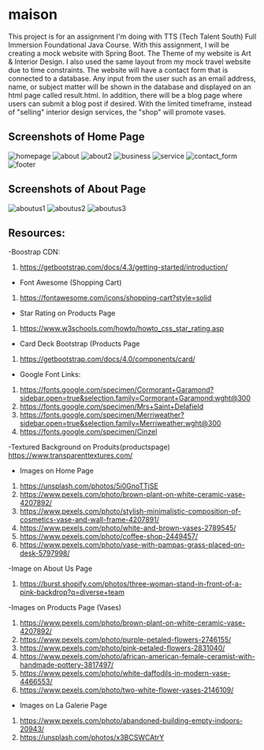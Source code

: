 # maison
This project is for an assignment I'm doing with TTS (Tech Talent South) Full Immersion Foundational Java Course. With this assignment, I will be creating a mock website with Spring Boot. The Theme of my website is Art & Interior Design. I also used the same layout from my mock travel website due to time constraints. The website will have a contact form that is connected to a database. Any input from the user such as an email address, name, or subject matter will be shown in the database and displayed on an html page called result.html. In addition, there will be a blog page where users can submit a blog post if desired. With the limited timeframe, instead of "selling" interior design services, the "shop" will promote vases.

## Screenshots of Home Page 
![homepage](https://user-images.githubusercontent.com/66345751/101418023-dd220980-38ba-11eb-94af-b29c58ffc8e4.JPG)
![about](https://user-images.githubusercontent.com/66345751/100782469-7a240480-33da-11eb-9eec-2a1567b50ae2.JPG)
![about2](https://user-images.githubusercontent.com/66345751/100782474-7bedc800-33da-11eb-9301-df507ce2bb0c.JPG)
![business](https://user-images.githubusercontent.com/66345751/100782478-7e502200-33da-11eb-96f5-64c9e8828fab.JPG)
![service](https://user-images.githubusercontent.com/66345751/100782491-80b27c00-33da-11eb-91f1-21e810f640bb.JPG)
![contact_form](https://user-images.githubusercontent.com/66345751/100782821-f9193d00-33da-11eb-9170-8a25b7a7da15.JPG)
![footer](https://user-images.githubusercontent.com/66345751/100782576-9e7fe100-33da-11eb-8065-4568b6c821a3.JPG)

## Screenshots of About Page 
![aboutus1](https://user-images.githubusercontent.com/66345751/101532452-912a9f80-3962-11eb-95d3-67d1a36c5c22.JPG)
![aboutus2](https://user-images.githubusercontent.com/66345751/101532457-92f46300-3962-11eb-80ba-f57a75473c4c.JPG)
![aboutus3](https://user-images.githubusercontent.com/66345751/101532461-94be2680-3962-11eb-9346-e337010e20b5.JPG)

## Resources: 

-Boostrap CDN: 
1. https://getbootstrap.com/docs/4.3/getting-started/introduction/

- Font Awesome (Shopping Cart) 
1. https://fontawesome.com/icons/shopping-cart?style=solid

- Star Rating on Products Page
1. https://www.w3schools.com/howto/howto_css_star_rating.asp

- Card Deck Bootstrap (Products Page
1. https://getbootstrap.com/docs/4.0/components/card/

- Google Font Links: 
1. https://fonts.google.com/specimen/Cormorant+Garamond?sidebar.open=true&selection.family=Cormorant+Garamond:wght@300 
2. https://fonts.google.com/specimen/Mrs+Saint+Delafield 
3. https://fonts.google.com/specimen/Merriweather?sidebar.open=true&selection.family=Merriweather:wght@300 
4. https://fonts.google.com/specimen/Cinzel 

-Textured Background on Produits(productspage)
https://www.transparenttextures.com/ 

- Images on Home Page
1. https://unsplash.com/photos/5i0GnoTTjSE 
2. https://www.pexels.com/photo/brown-plant-on-white-ceramic-vase-4207892/ 
3. https://www.pexels.com/photo/stylish-minimalistic-composition-of-cosmetics-vase-and-wall-frame-4207891/ 
4. https://www.pexels.com/photo/white-and-brown-vases-2789545/ 
5. https://www.pexels.com/photo/coffee-shop-2449457/ 
6. https://www.pexels.com/photo/vase-with-pampas-grass-placed-on-desk-5797998/ 

-Image on About Us Page
1. https://burst.shopify.com/photos/three-woman-stand-in-front-of-a-pink-backdrop?q=diverse+team 

-Images on Products Page (Vases) 
1. https://www.pexels.com/photo/brown-plant-on-white-ceramic-vase-4207892/
2. https://www.pexels.com/photo/purple-petaled-flowers-2746155/
3. https://www.pexels.com/photo/pink-petaled-flowers-2831040/
4. https://www.pexels.com/photo/african-american-female-ceramist-with-handmade-pottery-3817497/ 
5. https://www.pexels.com/photo/white-daffodils-in-modern-vase-4466553/ 
6. https://www.pexels.com/photo/two-white-flower-vases-2146109/

- Images on La Galerie Page 
1. https://www.pexels.com/photo/abandoned-building-empty-indoors-20943/
2. https://unsplash.com/photos/x3BCSWCAtrY

